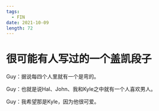 ```yaml
---
tags:
  - FIN
date: 2021-10-09
length: 72
---
```


# 很可能有人写过的一个盖凯段子

Guy：据说每四个人里就有一个是弯的。

Guy：也就是说Hal、John、我和Kyle之中就有一个人喜欢男人。

Guy：我希望那是Kyle，因为他很可爱。
